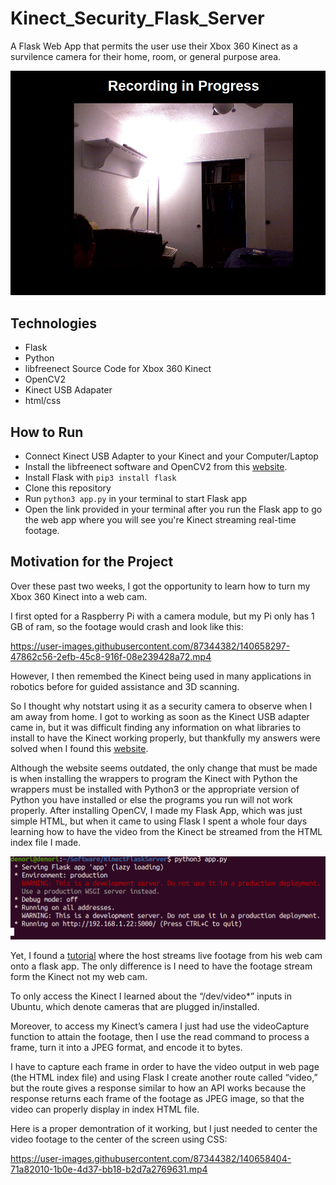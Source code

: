 # Kinect_Security_Flask_Server

A Flask Web App that permits the user use their Xbox 360 Kinect as a survilence camera for their home, room, or general purpose area. 

<img src="KinectApp.png">

<h2>Technologies</h2>
<ul>
  <li>Flask</li>
  <li>Python</li>
  <li>libfreenect Source Code for Xbox 360 Kinect</li>
  <li>OpenCV2 </li>
  <li> Kinect USB Adapater </li>
  <li> html/css </li>
</ul>  

<h2>How to Run</h2>
<ul>
  <li>Connect Kinect USB Adapter to your Kinect and your Computer/Laptop</li>
  <li>Install the libfreenect software and OpenCV2 from this <a href="https://naman5.wordpress.com/2014/06/24/experimenting-with-kinect-using-opencv-python-and-open-kinect-libfreenect/">website<a/>. </li>
  <li>Install Flask with <code>pip3 install flask</code></li>
  <li>Clone this repository</li>
  <li>Run <code>python3 app.py</code> in your terminal to start Flask app</li>
  <li>Open the link provided in your terminal after you run the Flask app to go the web app where you will see you're Kinect streaming real-time footage.</li>
</ul>  


<h2>Motivation for the Project</h2>

Over these past two weeks, I got the opportunity to learn how to turn my Xbox 360 Kinect into a web cam. 

I first opted for a Raspberry Pi with a camera module, but my Pi only has 1 GB of ram, so the footage would crash and look like this:

https://user-images.githubusercontent.com/87344382/140658297-47862c56-2efb-45c8-916f-08e239428a72.mp4

However, I then remembed the Kinect being used in many applications in robotics before for guided assistance and 3D scanning.

So I thought why notstart using it as a security camera to observe when I am away from home. I got to working as soon as the Kinect USB adapter came in, but it was difficult finding any information on what libraries to install to have the Kinect working properly, but thankfully my answers were solved when I found this <a href="https://naman5.wordpress.com/2014/06/24/experimenting-with-kinect-using-opencv-python-and-open-kinect-libfreenect/">website<a/>.

Although the website seems outdated, the only change that must be made is when installing the wrappers to program the Kinect with Python the wrappers must be installed with Python3 or the appropriate version of Python you have installed or else the programs you run will not work properly. After installing OpenCV, I made my Flask App, which was just simple HTML, but when it came to using Flask I spent a whole four days learning how to have the video from the Kinect be streamed from the HTML index file I made.
  
<img src="FlaskRunning.png">  
  
Yet, I found a <a href="https://www.youtube.com/watch?v=vF9QRJwJXJk">tutorial</a> where the host streams live footage from his web cam onto a flask app. The only difference is I need to have the footage stream form the Kinect not my web cam. 
  
To only access the Kinect I learned about the “/dev/video*” inputs in Ubuntu, which denote cameras that are plugged in/installed.

Moreover, to access my Kinect’s camera I just had use the videoCapture function to attain the footage, then I use the read command to process a frame, turn it into a JPEG format, and encode it to bytes. 

I have to capture each frame in order to have the video output in web page (the HTML index file) and using Flask I create another route called “video,” but the route gives a response similar to how an API works because the response returns each frame of the footage as JPEG image, so that the video can properly display in index HTML file.  

Here is a proper demontration of it working, but I just needed to center the video footage to the center of the screen using CSS: 
    
https://user-images.githubusercontent.com/87344382/140658404-71a82010-1b0e-4d37-bb18-b2d7a2769631.mp4



